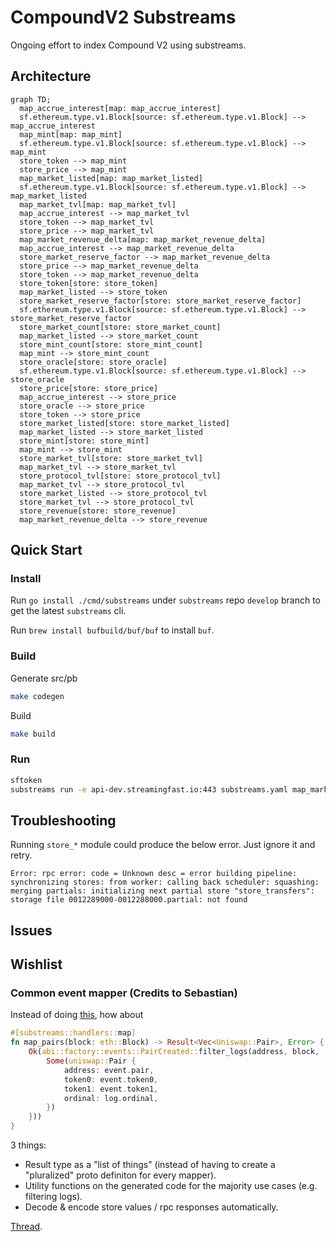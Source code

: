 # CompoundV2 Substreams

Ongoing effort to index Compound V2 using substreams.

## Architecture

```mermaid
graph TD;
  map_accrue_interest[map: map_accrue_interest]
  sf.ethereum.type.v1.Block[source: sf.ethereum.type.v1.Block] --> map_accrue_interest
  map_mint[map: map_mint]
  sf.ethereum.type.v1.Block[source: sf.ethereum.type.v1.Block] --> map_mint
  store_token --> map_mint
  store_price --> map_mint
  map_market_listed[map: map_market_listed]
  sf.ethereum.type.v1.Block[source: sf.ethereum.type.v1.Block] --> map_market_listed
  map_market_tvl[map: map_market_tvl]
  map_accrue_interest --> map_market_tvl
  store_token --> map_market_tvl
  store_price --> map_market_tvl
  map_market_revenue_delta[map: map_market_revenue_delta]
  map_accrue_interest --> map_market_revenue_delta
  store_market_reserve_factor --> map_market_revenue_delta
  store_price --> map_market_revenue_delta
  store_token --> map_market_revenue_delta
  store_token[store: store_token]
  map_market_listed --> store_token
  store_market_reserve_factor[store: store_market_reserve_factor]
  sf.ethereum.type.v1.Block[source: sf.ethereum.type.v1.Block] --> store_market_reserve_factor
  store_market_count[store: store_market_count]
  map_market_listed --> store_market_count
  store_mint_count[store: store_mint_count]
  map_mint --> store_mint_count
  store_oracle[store: store_oracle]
  sf.ethereum.type.v1.Block[source: sf.ethereum.type.v1.Block] --> store_oracle
  store_price[store: store_price]
  map_accrue_interest --> store_price
  store_oracle --> store_price
  store_token --> store_price
  store_market_listed[store: store_market_listed]
  map_market_listed --> store_market_listed
  store_mint[store: store_mint]
  map_mint --> store_mint
  store_market_tvl[store: store_market_tvl]
  map_market_tvl --> store_market_tvl
  store_protocol_tvl[store: store_protocol_tvl]
  map_market_tvl --> store_protocol_tvl
  store_market_listed --> store_protocol_tvl
  store_market_tvl --> store_protocol_tvl
  store_revenue[store: store_revenue]
  map_market_revenue_delta --> store_revenue
```

## Quick Start

### Install

Run `go install ./cmd/substreams` under `substreams` repo `develop` branch to get the latest `substreams` cli.

Run `brew install bufbuild/buf/buf` to install `buf`.

### Build

Generate src/pb

```bash
make codegen
```

Build

```bash
make build
```

### Run

```bash
sftoken
substreams run -e api-dev.streamingfast.io:443 substreams.yaml map_market_listed,store_market --start-block 7710778 --stop-block +10
```

## Troubleshooting

Running `store_*` module could produce the below error. Just ignore it and retry.

```
Error: rpc error: code = Unknown desc = error building pipeline: synchronizing stores: from worker: calling back scheduler: squashing: merging partials: initializing next partial store "store_transfers": storage file 0012289000-0012288000.partial: not found
```

## Issues

## Wishlist

### Common event mapper (Credits to Sebastian)

Instead of doing [this](https://github.com/streamingfast/substreams-template/blob/2cd9e4dcfaf6ff2ab2ca76a59b114f2ccb2a5b2e/src/lib.rs#L15), how about

```rust
#[substreams::handlers::map]
fn map_pairs(block: eth::Block) -> Result<Vec<Uniswap::Pair>, Error> {
    Ok(abi::factory::events::PairCreated::filter_logs(address, block, |event, log| {
        Some(uniswap::Pair {
            address: event.pair,
            token0: event.token0,
            token1: event.token1,
            ordinal: log.ordinal,
        })
    }))
}
```

3 things:
- Result type as a "list of things" (instead of having to create a "pluralized" proto definiton for every mapper).
- Utility functions on the generated code for the majority use cases (e.g. filtering logs).
- Decode & encode store values / rpc responses automatically.

[Thread](https://0xbe1.slack.com/archives/C03B2US85J4/p1655885793387659).
